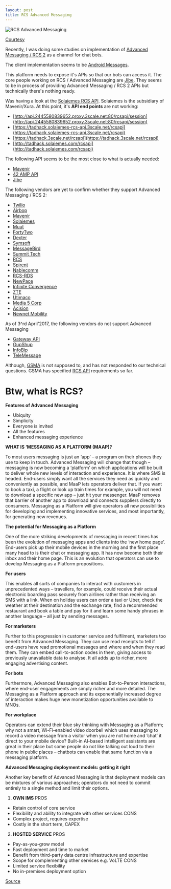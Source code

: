 ```yaml
---
layout: post
title: RCS Advanced Messaging
---
```


![RCS Advanced Messaging](http://www.droid-life.com/wp-content/uploads/2014/11/google-messenger.jpg)

[Courtesy](http://www.droid-life.com/2015/03/13/google-messenger-updated-with-gif-support-and-a-widget/)

Recently, I was doing some studies on implementation of [Advanced Messaging / RCS 2](http://www.gsma.com/network2020/rcs-2/) as a channel for chat bots.

The client implementation seems to be [Android Messages](https://play.google.com/store/apps/details?id=com.google.android.apps.messaging).

This platform needs to expose it's APIs so that our bots can access it. The core people working on RCS / Advanced Messaging are [Jibe](https://jibe.google.com/jibe-platform/). They seems to be in process of providing Advanced Messaging / RCS 2 APIs but technically there's nothing ready. 

Was having a look at the [Solaiemes RCS API](https://solaiemes-rcs-api.3scale.net/api). Solaiemes is the subsidiary of Mavenir/Xura. At this point, it's **API end points** are not working:

 - [http://api.2445580839652.proxy.3scale.net:80/rcsapi/session](http://api.2445580839652.proxy.3scale.net:80/rcsapi/session)
 - [https://tadhack.solaiemes-rcs-api.3scale.net/rcsapi](https://tadhack.solaiemes-rcs-api.3scale.net/rcsapi)
 - [https://tadhack.3scale.net/rcsapi](https://tadhack.3scale.net/rcsapi)
 - [http://tadhack.solaiemes.com/rcsapi](http://tadhack.solaiemes.com/rcsapi)

The following API seems to be the most close to what is actually needed:

 - [Mavenir](http://www.mavenir.com/our-solutions/rich-communication-rcs)
 - [42 AMP API](https://www.fortytwo.com/solutions/amp/)
 - [Jibe](https://jibe.google.com/jibe-platform/)
 
The following vendors are yet to confirm whether they support Advanced Messaging / RCS 2:

 - [Twilio](https://www.twilio.com/console/support/tickets/927458)
 - [Airbop](http://support.airbop.com/discussions/questions/662-how-rcsadvanced-messaging-can-be-used-with-botframework)
 - [Mavenir](mailto:contactus@mavenir.com)
 - [Solaiemes](mailto:info@solaiemes.com)
 - [Muut](mailto:info@muut.com)
 - [FortyTwo](mailto:sales@fortytwo.com)
 - [Dexter](mailto:info@rundexter.com)
 - [Symsoft](mailto:sales@symsoft.com)
 - [MessageBird](mailto:support@messagebird.com)
 - [Summit Tech](mailto:info@summit-tech.com)
 - [RCS](https://www.richcommunicationsuite.com/contact.php)
 - [Spirent](mailto:support@spirent.com)
 - [Nablecomm](mailto:contact@nablecomm.com)
 - [RCS-RDS](mailto:sales@rcs-rds.ro)
 - [NewPace](http://www.newpace.ca/contact)
 - [Infinite Convergence](mailto:carrier-support@infinite.com)
 - [ZTE](mailto:8008309870@zte.com.cn)
 - [Utimaco](mailto:li-contact@utimaco.com)
 - [Media 5 Corp](mailto:dev_support@media5corp.com)
 - [Acision](mailto:contact@acision.com)
 - [Newnet Mobility](https://newnetmobility.com/contact/)
 
As of 3^rd April'2017, the following vendors do not support Advanced Messaging

 - [Gateway API](mailto:support@gatewayapi.com)
 - [GupShup](http://gupshup.io)
 - [InfoBip](https://www.infobip.com/)
 - [TeleMessage](https://www.telemessage.com/contact-us/)
  
Although, [GSMA](mailto:info@gsma.com) is not supposed to, and has not responded to our technical questions. GSMA has specified [RCS API](http://www.gsma.com/network2020/wp-content/uploads/2013/08/RCC_13_v2.0.pdf) requirements so far.

# Btw, what is RCS?

**Features of Advanced Messaging**

 - Ubiquity
 - Simplicity
 - Everyone is invited
 - All the features
 - Enhanced messaging experience

**WHAT IS ‘MESSAGING AS A PLATFORM (MAAP)?**

To most users messaging is just an ‘app’ – a program on their phones they use to keep in touch. Advanced Messaging will change that though – messaging is now becoming a ‘platform’ on which applications will be built to deliver whole new levels of interaction and experience. It is where SMS is headed. End-users simply want all the services they need as quickly and conveniently as possible, and MaaP lets operators deliver that. If you want to book a taxi, a flight or look up train times for example, you will not need to download a specific new app – just hit your messenger. MaaP removes that barrier of another app to download and connects suppliers directly to consumers. Messaging as a Platform will give operators all new possibilities for developing and implementing innovative services, and most importantly, for generating new revenues.

**The potential for Messaging as a Platform**

One of the more striking developments of messaging in recent times has been the evolution of messaging apps and clients into the ‘new home page’. End-users pick up their mobile devices in the morning and the first place many head to is their chat or messaging app. It has now become both their inbox and their home page. This is an evolution that operators can use to develop Messaging as a Platform propositions.

**For users**

This enables all sorts of companies to interact with customers in unprecedented ways – travellers, for example, could receive their actual electronic boarding pass securely from airlines rather than receiving an SMS with a link. When on holiday users can order a taxi or Uber, check the weather at their destination and the exchange rate, find a recommended restaurant and book a table and pay for it and learn some handy phrases in another language – all just by sending messages.

**For marketers**

Further to this progression in customer service and fulfilment, marketers too benefit from Advanced Messaging. They can use read receipts to tell if end-users have read promotional messages and where and when they read them. They can embed call-to-action codes in them, giving access to previously unavailable data to analyse. It all adds up to richer, more engaging advertising content. 

**For bots**

Furthermore, Advanced Messaging also enables Bot-to-Person interactions, where end-user engagements are simply richer and more detailed. The Messaging as a Platform approach and its exponentially increased degree of interaction makes huge new monetization opportunities available to MNOs.

**For  workplace**

Operators can extend their blue sky thinking with Messaging as a Platform; why not a smart, Wi-Fi-enabled video doorbell which uses messaging to record a video message from a visitor when you are not home and ‘chat’ it direct to your mobile device? Built-in AI-based intelligent assistants are great in their place but some people do not like talking out loud to their phone in public places – chatbots can enable that same function via a messaging platform.

**Advanced Messaging deployment models: getting it right**

Another key benefit of Advanced Messaging is that deployment models can be mixtures of various approaches; operators do not need to commit entirely to a single method and limit their options.
 
 1. **OWN IMS**
 PROS
- Retain control of core service
- Flexibility and ability to integrate with other services
 CONS
- Complex project, requires expertise
- Costly in the short term, CAPEX

 2. **HOSTED SERVICE**
 PROS
- Pay-as-you-grow model
- Fast deployment and time to market
- Benefit from third-party data centre infrastructure and expertise
- Scope for complementing other services e.g. VoLTE
 CONS
- Limited service flexibility
- No in-premises deployment option

[Source](http://www.gsma.com/network2020/wp-content/uploads/2016/11/Network-2020-006-Advanced-Communications-eBook-edition-1-2.pdf)
